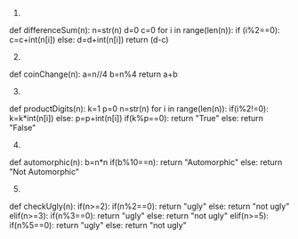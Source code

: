 1.
def differenceSum(n):
    n=str(n)
    d=0
    c=0
    for i in range(len(n)):
        if (i%2==0):
            c=c+int(n[i]) 
        else:
            d=d+int(n[i]) 
    return (d-c)

2.
def coinChange(n):
  a=n//4
  b=n%4
  return a+b
 
3.
def productDigits(n):
    k=1
    p=0
    n=str(n)
    for i in range(len(n)):
        if(i%2!=0):
            k=k*int(n[i]) 
        else:
            p=p+int(n[i])
    if(k%p==0):
        return "True"
    else:
        return "False"

4.
def automorphic(n):
    b=n*n
    if(b%10==n):
        return "Automorphic" 
    else:
        return "Not Automorphic"

5.
def checkUgly(n):
    if(n>=2):
        if(n%2==0):
            return "ugly"
        else:
            return "not ugly"
    elif(n>=3):
        if(n%3==0):
            return "ugly"
        else:
            return "not ugly"
    elif(n>=5):
        if(n%5==0):
            return "ugly"
        else:
            return "not ugly"
